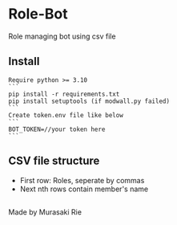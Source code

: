 # Role-Bot
Role managing bot using csv file
## Install
    Require python >= 3.10  
    ```
    pip install -r requirements.txt
    pip install setuptools (if modwall.py failed)
    ```
    Create token.env file like below
    ```
    BOT_TOKEN=//your token here
    ```
## CSV file structure
 - First row: Roles, seperate by commas
 - Next nth rows contain member's name   
##
Made by Murasaki Rie
